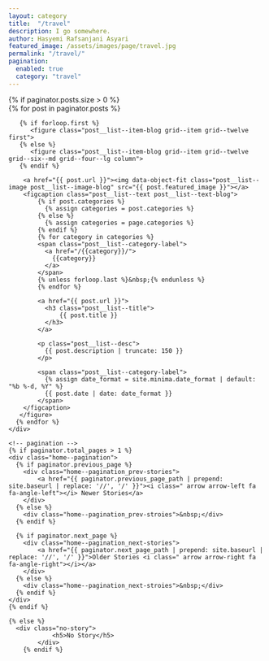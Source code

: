 ```yaml
---
layout: category
title:  "/travel"
description: I go somewhere.
author: Hasyemi Rafsanjani Asyari
featured_image: /assets/images/page/travel.jpg
permalink: "/travel/"
pagination:
  enabled: true
  category: "travel"
---
```


<section class="container blog--section content--section">      
    {% if paginator.posts.size > 0 %}  
    <div class="post__list grid blog--grid">      
       {% for post in paginator.posts %}  
       
       {% if forloop.first %}
          <figure class="post__list--item-blog grid--item grid--twelve first">       
       {% else %}
          <figure class="post__list--item-blog grid--item grid--twelve grid--six--md grid--four--lg column">
       {% endif %}
              
        <a href="{{ post.url }}"><img data-object-fit class="post__list--image post__list--image-blog" src="{{ post.featured_image }}"></a>
        <figcaption class="post__list--text post__list--text-blog">                                                 
            {% if post.categories %}
              {% assign categories = post.categories %}
            {% else %}
              {% assign categories = page.categories %}
            {% endif %}
            {% for category in categories %}
            <span class="post__list--category-label">
              <a href="/{{category}}/">
                {{category}}
              </a>
            </span>
            {% unless forloop.last %}&nbsp;{% endunless %}
            {% endfor %}              

            <a href="{{ post.url }}">
              <h3 class="post__list--title">                              
                  {{ post.title }}                              
              </h3>
            </a>          
            
            <p class="post__list--desc">
              {{ post.description | truncate: 150 }}  
            </p>
            
            <span class="post__list--category-label">
              {% assign date_format = site.minima.date_format | default: "%b %-d, %Y" %}
              {{ post.date | date: date_format }}
            </span>
        </figcaption>                                                                         
       </figure>       
      {% endfor %}
    </div>        

    <!-- pagination -->
    {% if paginator.total_pages > 1 %}
    <div class="home--pagination"> 
      {% if paginator.previous_page %}
        <div class="home--pagination_prev-stories">
            <a href="{{ paginator.previous_page_path | prepend: site.baseurl | replace: '//', '/' }}"><i class=" arrow arrow-left fa fa-angle-left"></i> Newer Stories</a>
        </div>        
      {% else %}
        <div class="home--pagination_prev-stroies">&nbsp;</div>        
      {% endif %}      
      
      {% if paginator.next_page %}        
        <div class="home--pagination_next-stories">
            <a href="{{ paginator.next_page_path | prepend: site.baseurl | replace: '//', '/' }}">Older Stories <i class=" arrow arrow-right fa fa-angle-right"></i></a>      
        </div> 
      {% else %}       
        <div class="home--pagination_next-stroies">&nbsp;</div>
      {% endif %}
    </div>
    {% endif %}

    {% else %}
      <div class="no-story">
				<h5>No Story</h5>
			</div>	    	
		{% endif %}
</section>